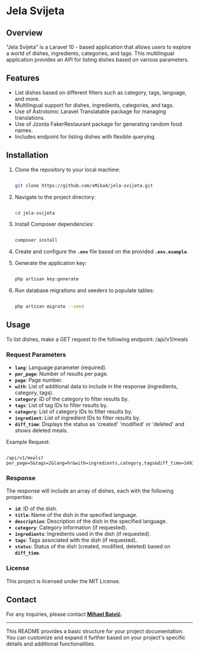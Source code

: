 # **Jela Svijeta**

## **Overview**

"Jela Svijeta" is a Laravel 10 - based application that allows users to explore a world of dishes, ingredients, categories, and tags. This multilingual application provides an API for listing dishes based on various parameters.

## **Features**

- List dishes based on different filters such as category, tags, language, and more.
- Multilingual support for dishes, ingredients, categories, and tags.
- Use of Astrotomic Laravel Translatable package for managing translations.
- Use of Jzonta FakerRestaurant package for generating random food names.
- Includes endpoint for listing dishes with flexible querying.

## **Installation**

1. Clone the repository to your local machine:
    
    ```bash
    
    git clone https://github.com/xMika4/jela-svijeta.git
    ```
    
2. Navigate to the project directory:
    
    ```bash
    
    cd jela-svijeta
    ```
    
3. Install Composer dependencies:
    
    ```bash
    
    composer install
    
    ```
    
4. Create and configure the **`.env`** file based on the provided **`.env.example`**.
5. Generate the application key:
    
    ```bash
    
    php artisan key:generate
    ```
    
6. Run database migrations and seeders to populate tables:
    
    ```bash
    
    php artisan migrate --seed
    ```
    

## **Usage**

To list dishes, make a GET request to the following endpoint: /api/v1/meals

### **Request Parameters**

- **`lang`**: Language parameter (required).
- **`per_page`**: Number of results per page.
- **`page`**: Page number.
- **`with`**: List of additional data to include in the response (ingredients, category, tags).
- **`category`**: ID of the category to filter results by.
- **`tags`**: List of tag IDs to filter results by.
- **`category`**: List of category IDs to filter results by.
- **`ingredient`**: List of ingredient IDs to filter results by.
- **`diff_time`**: Displays the status as 'created' 'modified' or 'deleted' and shows deleted meals.

Example Request:

```

/api/v1/meals?per_page=5&tags=2&lang=hr&with=ingredients,category,tags&diff_time=1493902343&page=2

```

### **Response**

The response will include an array of dishes, each with the following properties:

- **`id`**: ID of the dish.
- **`title`**: Name of the dish in the specified language.
- **`description`**: Description of the dish in the specified language.
- **`category`**: Category information (if requested).
- **`ingredients`**: Ingredients used in the dish (if requested).
- **`tags`**: Tags associated with the dish (if requested).
- **`status`**: Status of the dish (created, modified, deleted) based on **`diff_time`**.

### **License**

This project is licensed under the MIT License.

## **Contact**

For any inquiries, please contact **[Mihael Baivić](mailto:baivic.mihael@gmail.com)**.

---

This README provides a basic structure for your project documentation. You can customize and expand it further based on your project's specific details and additional functionalities.
